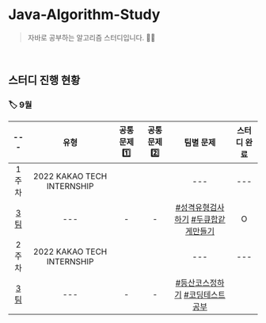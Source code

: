 <!-- 팀별 문제는 [[#번호]]() <- 이러한 형식으로 문제 추가해주기 !! -->
<!-- 팀별 차수, 유형 문항은 비워두기 -->
<!-- 공통 문제1️⃣, 공통 문제2️⃣, 스터디 완료 문항은 O/X로 표시 -->
# Java-Algorithm-Study
>자바로 공부하는 알고리즘 스터디입니다. 🧑‍💻

</br>

<h2>스터디 진행 현황</h2>

<h3>🏷 9월</h3>

| --- | 유형 | 공통 문제1️⃣ | 공통 문제2️⃣ | 팀별 문제 | 스터디 완료 |
| :--: | :--: | :--: | :--: | :--: | :--: |
| 1주차 | 2022 KAKAO TECH INTERNSHIP |  | | --- | --- |
| [3팀](https://github.com/SSAFY8-Study/Java-Algorithm-Study/tree/3%EC%A1%B0) | --- | - | - | [#성격유형검사하기](https://school.programmers.co.kr/learn/courses/30/lessons/118666) [#두큐합같게만들기](https://school.programmers.co.kr/learn/courses/30/lessons/118666) | O |
| 2주차 | 2022 KAKAO TECH INTERNSHIP |  | | --- | --- |
| [3팀](https://github.com/SSAFY8-Study/Java-Algorithm-Study/tree/3%EC%A1%B0) | --- | - | - | [#등산코스정하기](https://school.programmers.co.kr/learn/courses/30/lessons/118669) [#코딩테스트공부](https://school.programmers.co.kr/learn/courses/30/lessons/118668) |  |
